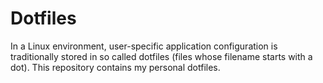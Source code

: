 # Dotfiles

In a Linux environment, user-specific application configuration is traditionally stored in so called dotfiles (files whose filename starts with a dot). This repository contains my personal dotfiles.
